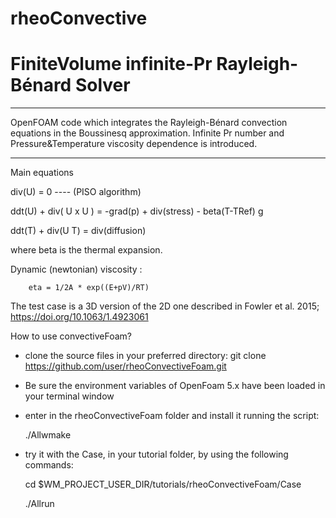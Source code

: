 # rheoConvective
# FiniteVolume  infinite-Pr  Rayleigh-Bénard Solver
---------------------

OpenFOAM code which integrates the Rayleigh-Bénard convection equations in the Boussinesq approximation.
Infinite Pr number and Pressure&Temperature viscosity dependence is introduced. 

---------------------

Main equations 

div(U) = 0              ---- (PISO algorithm)

ddt(U) + div( U x U ) = -grad(p) + div(stress) - beta(T-TRef) g

ddt(T) + div(U T) = div(diffusion)


where beta is the thermal expansion.    


Dynamic (newtonian) viscosity :

		eta = 1/2A * exp((E+pV)/RT)


The test case is a 3D version of the 2D one described 
in Fowler et al. 2015; https://doi.org/10.1063/1.4923061


How to use convectiveFoam?

- clone the source files in your preferred directory:
    git clone https://github.com/user/rheoConvectiveFoam.git

- Be sure the environment variables of OpenFoam 5.x have been
  loaded in your terminal window

- enter in the rheoConvectiveFoam folder and install it running 
  the script:
  
    ./Allwmake

- try it with the Case, in your tutorial folder, by
  using the following commands:
  
    cd $WM_PROJECT_USER_DIR/tutorials/rheoConvectiveFoam/Case
    
    ./Allrun
